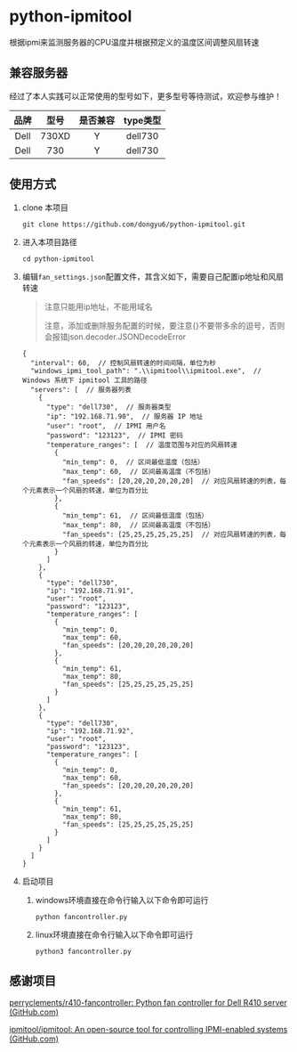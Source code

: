 # python-ipmitool

根据ipmi来监测服务器的CPU温度并根据预定义的温度区间调整风扇转速

## 兼容服务器

经过了本人实践可以正常使用的型号如下，更多型号等待测试，欢迎参与维护！

|  品牌  |  型号   | 是否兼容 | type类型  |
|:----:|:-----:|:----:|:-------:|
| Dell | 730XD |  Y   | dell730 |
| Dell |  730  |  Y   | dell730 |

## 使用方式

1. clone 本项目

    ```
    git clone https://github.com/dongyu6/python-ipmitool.git
    ```
2. 进入本项目路径

    ```
    cd python-ipmitool
    ```
3. 编辑`fan_settings.json`配置文件，其含义如下，需要自己配置ip地址和风扇转速

    > 注意只能用ip地址，不能用域名
    >
    > 注意，添加或删除服务配置的时候，要注意{}不要带多余的逗号，否则会报错json.decoder.JSONDecodeError
    >

    ```
    {
      "interval": 60,  // 控制风扇转速的时间间隔，单位为秒
      "windows_ipmi_tool_path": ".\\ipmitool\\ipmitool.exe",  // Windows 系统下 ipmitool 工具的路径
      "servers": [  // 服务器列表
        {
          "type": "dell730",  // 服务器类型
          "ip": "192.168.71.90",  // 服务器 IP 地址
          "user": "root",  // IPMI 用户名
          "password": "123123",  // IPMI 密码
          "temperature_ranges": [  // 温度范围与对应的风扇转速
            {
              "min_temp": 0,  // 区间最低温度（包括）
              "max_temp": 60,  // 区间最高温度（不包括）
              "fan_speeds": [20,20,20,20,20,20]  // 对应风扇转速的列表，每个元素表示一个风扇的转速，单位为百分比
            },
            {
              "min_temp": 61,  // 区间最低温度（包括）
              "max_temp": 80,  // 区间最高温度（不包括）
              "fan_speeds": [25,25,25,25,25,25]  // 对应风扇转速的列表，每个元素表示一个风扇的转速，单位为百分比
            }
          ]
        },
        {
          "type": "dell730",
          "ip": "192.168.71.91",
          "user": "root",
          "password": "123123",
          "temperature_ranges": [
            {
              "min_temp": 0,
              "max_temp": 60,
              "fan_speeds": [20,20,20,20,20,20]
            },
            {
              "min_temp": 61,
              "max_temp": 80,
              "fan_speeds": [25,25,25,25,25,25]
            }
          ]
        },
        {
          "type": "dell730",
          "ip": "192.168.71.92",
          "user": "root",
          "password": "123123",
          "temperature_ranges": [
            {
              "min_temp": 0,
              "max_temp": 60,
              "fan_speeds": [20,20,20,20,20,20]
            },
            {
              "min_temp": 61,
              "max_temp": 80,
              "fan_speeds": [25,25,25,25,25,25]
            }
          ]
        }
      ]
    }

    ```
4. 启动项目

    1. windows环境直接在命令行输入以下命令即可运行

        ```
        python fancontroller.py
        ```
    2. linux环境直接在命令行输入以下命令即可运行

        ```
        python3 fancontroller.py 
        ```

## 感谢项目

[perryclements/r410-fancontroller: Python fan controller for Dell R410 server (GitHub.com)](https://github.com/perryclements/r410-fancontroller)

[ipmitool/ipmitool: An open-source tool for controlling IPMI-enabled systems (GitHub.com)](https://github.com/ipmitool/ipmitool)